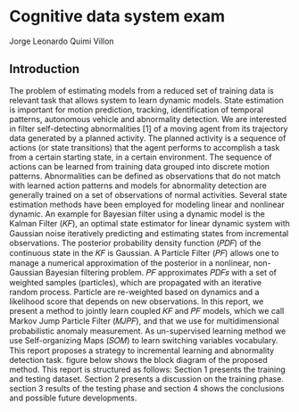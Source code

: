 <b><h1>Cognitive data system exam </h1></b>

Jorge Leonardo Quimi Villon 

<b><h2>Introduction</h2></b>

The problem of estimating models from a reduced set of training data is relevant task that allows system to learn dynamic models. State estimation is important for motion prediction, tracking, identification of temporal patterns, autonomous vehicle and abnormality detection. We are interested in filter self-detecting abnormalities [1] of a moving agent from its trajectory data generated by a planned activity. The planned activity is a sequence of actions (or state transitions) that the agent performs to accomplish a task from a certain starting state, in a certain environment. The sequence of actions can be learned from training data grouped into discrete motion patterns. Abnormalities can be defined as observations that do not match with learned action patterns and models for abnormality detection are generally trained on a set of observations of normal activities.
Several state estimation methods have been employed for modeling linear and nonlinear dynamic. An example for Bayesian filter using a dynamic model is the Kalman Filter (𝐾𝐹), an optimal state estimator for linear dynamic system with Gaussian noise iteratively predicting and estimating states from incremental observations. The posterior probability density function (𝑃𝐷𝐹) of the continuous state in the 𝐾𝐹 is Gaussian. A Particle Filter (𝑃𝐹) allows one to manage a numerical approximation of the posterior in a nonlinear, non-Gaussian Bayesian filtering problem. 𝑃𝐹 approximates 𝑃𝐷𝐹𝑠 with a set of weighted samples (particles), which are propagated with an iterative random process. Particle are re-weighted based on dynamics and a likelihood score that depends on new observations.
In this report, we present a method to jointly learn coupled 𝐾𝐹 and 𝑃𝐹 models, which we call Markov Jump Particle Filter (𝑀𝐽𝑃𝐹), and that we use for multidimensional probabilistic anomaly measurement. As un-supervised learning method we use Self-organizing Maps (𝑆𝑂𝑀) to learn switching variables vocabulary. This report proposes a strategy to incremental learning and abnormality detection task.
figure below shows the block diagram of the proposed method.
This report is structured as follows: Section 1 presents the training and testing dataset. Section 2 presents a discussion on the training phase. section 3 results of the testing phase and section 4 shows the conclusions and possible future developments.
